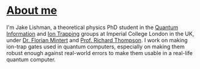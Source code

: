 # [About me](/about/)

I'm Jake Lishman, a theoretical physics PhD student in the
[Quantum Information][qi] and [Ion Trapping][ions] groups at Imperial College
London in the UK, under [Dr.  Florian Mintert][flo] and
[Prof. Richard Thompson][richard].  I work on making ion-trap gates used in
quantum computers, especially on making them robust enough against real-world
errors to make them usable in a real-life quantum computer.

[qi]: https://www.imperial.ac.uk/quantum-engineering-science-technology/research/quantum-information/
[ions]: http://www.imperial.ac.uk/ion-trapping
[flo]: https://www.imperial.ac.uk/people/f.mintert
[richard]: https://www.imperial.ac.uk/people/r.thompson
